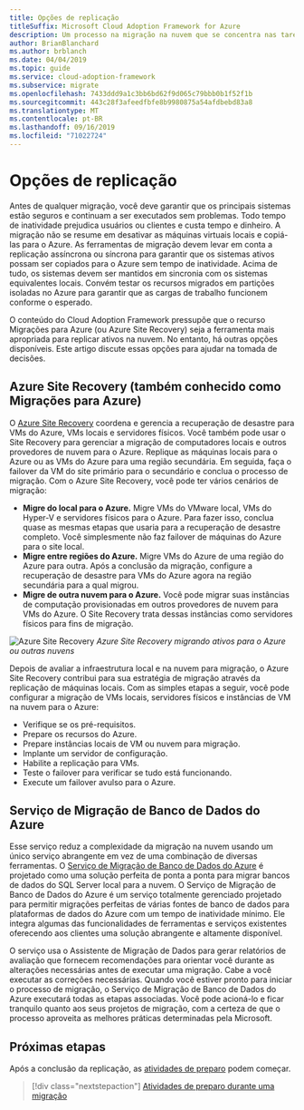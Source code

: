 ```yaml
---
title: Opções de replicação
titleSuffix: Microsoft Cloud Adoption Framework for Azure
description: Um processo na migração na nuvem que se concentra nas tarefas de migrar cargas de trabalho para a nuvem.
author: BrianBlanchard
ms.author: brblanch
ms.date: 04/04/2019
ms.topic: guide
ms.service: cloud-adoption-framework
ms.subservice: migrate
ms.openlocfilehash: 7433ddd9a1c3bb6bd62f9d065c79bbb0b1f52f1b
ms.sourcegitcommit: 443c28f3afeedfbfe8b9980875a54afdbebd83a8
ms.translationtype: MT
ms.contentlocale: pt-BR
ms.lasthandoff: 09/16/2019
ms.locfileid: "71022724"
---
```

# <a name="replication-options"></a>Opções de replicação

Antes de qualquer migração, você deve garantir que os principais sistemas estão seguros e continuam a ser executados sem problemas. Todo tempo de inatividade prejudica usuários ou clientes e custa tempo e dinheiro. A migração não se resume em desativar as máquinas virtuais locais e copiá-las para o Azure. As ferramentas de migração devem levar em conta a replicação assíncrona ou síncrona para garantir que os sistemas ativos possam ser copiados para o Azure sem tempo de inatividade. Acima de tudo, os sistemas devem ser mantidos em sincronia com os sistemas equivalentes locais. Convém testar os recursos migrados em partições isoladas no Azure para garantir que as cargas de trabalho funcionem conforme o esperado.

O conteúdo do Cloud Adoption Framework pressupõe que o recurso Migrações para Azure (ou Azure Site Recovery) seja a ferramenta mais apropriada para replicar ativos na nuvem. No entanto, há outras opções disponíveis. Este artigo discute essas opções para ajudar na tomada de decisões.

## <a name="azure-site-recovery-also-known-as-azure-migrate"></a>Azure Site Recovery (também conhecido como Migrações para Azure)

O [Azure Site Recovery](https://docs.microsoft.com/azure/site-recovery/site-recovery-overview) coordena e gerencia a recuperação de desastre para VMs do Azure, VMs locais e servidores físicos. Você também pode usar o Site Recovery para gerenciar a migração de computadores locais e outros provedores de nuvem para o Azure. Replique as máquinas locais para o Azure ou as VMs do Azure para uma região secundária. Em seguida, faça o failover da VM do site primário para o secundário e conclua o processo de migração. Com o Azure Site Recovery, você pode ter vários cenários de migração:

- **Migre do local para o Azure.** Migre VMs do VMware local, VMs do Hyper-V e servidores físicos para o Azure. Para fazer isso, conclua quase as mesmas etapas que usaria para a recuperação de desastre completo. Você simplesmente não faz failover de máquinas do Azure para o site local.
- **Migre entre regiões do Azure.** Migre VMs do Azure de uma região do Azure para outra. Após a conclusão da migração, configure a recuperação de desastre para VMs do Azure agora na região secundária para a qual migrou.
- **Migre de outra nuvem para o Azure.** Você pode migrar suas instâncias de computação provisionadas em outros provedores de nuvem para VMs do Azure. O Site Recovery trata dessas instâncias como servidores físicos para fins de migração.

![Azure Site Recovery](../../../_images/migrate/asr-replication-image.png)
*Azure Site Recovery migrando ativos para o Azure ou outras nuvens*

Depois de avaliar a infraestrutura local e na nuvem para migração, o Azure Site Recovery contribui para sua estratégia de migração através da replicação de máquinas locais. Com as simples etapas a seguir, você pode configurar a migração de VMs locais, servidores físicos e instâncias de VM na nuvem para o Azure:

- Verifique se os pré-requisitos.
- Prepare os recursos do Azure.
- Prepare instâncias locais de VM ou nuvem para migração.
- Implante um servidor de configuração.
- Habilite a replicação para VMs.
- Teste o failover para verificar se tudo está funcionando.
- Execute um failover avulso para o Azure.

## <a name="azure-database-migration-service"></a>Serviço de Migração de Banco de Dados do Azure

Esse serviço reduz a complexidade da migração na nuvem usando um único serviço abrangente em vez de uma combinação de diversas ferramentas. O [Serviço de Migração de Banco de Dados do Azure](https://docs.microsoft.com/azure/dms/dms-overview) é projetado como uma solução perfeita de ponta a ponta para migrar bancos de dados do SQL Server local para a nuvem. O Serviço de Migração de Banco de Dados do Azure é um serviço totalmente gerenciado projetado para permitir migrações perfeitas de várias fontes de banco de dados para plataformas de dados do Azure com um tempo de inatividade mínimo. Ele integra algumas das funcionalidades de ferramentas e serviços existentes oferecendo aos clientes uma solução abrangente e altamente disponível.

O serviço usa o Assistente de Migração de Dados para gerar relatórios de avaliação que fornecem recomendações para orientar você durante as alterações necessárias antes de executar uma migração. Cabe a você executar as correções necessárias. Quando você estiver pronto para iniciar o processo de migração, o Serviço de Migração de Banco de Dados do Azure executará todas as etapas associadas. Você pode acioná-lo e ficar tranquilo quanto aos seus projetos de migração, com a certeza de que o processo aproveita as melhores práticas determinadas pela Microsoft.

## <a name="next-steps"></a>Próximas etapas

Após a conclusão da replicação, as [atividades de preparo](./stage.md) podem começar.

> [!div class="nextstepaction"]
> [Atividades de preparo durante uma migração](./stage.md)
